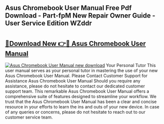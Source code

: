 ## Asus Chromebook User Manual Free Pdf Download - Part-fpM New Repair Owner Guide - User Service Edition WZddr

# <h2><a href="http://bc3964.oget.top/?id=Asus+Chromebook+User+Manual">🔗Download New 👉🔴 Asus Chromebook User Manual</a></h2>

[![Asus Chromebook User Manual new download](https://i.imgur.com/5g1atiW.png)](http://bc3964.oget.top/?id=Asus+Chromebook+User+Manual)
Your Personal Tutor This user manual serves as your personal tutor in mastering the use of your new Asus Chromebook User Manual. Please Contact Customer Support for Assistance Asus Chromebook User Manual Should you require any assistance, please do not hesitate to contact our dedicated customer support team. This remarkable Asus Chromebook User Manual offers a comprehensive suite of features designed to streamline your workflow. We trust that the Asus Chromebook User Manual has been a clear and concise resource in your efforts to learn the ins and outs of your new device. In case of any queries or concerns, please do not hesitate to reach out to our customer service team.
